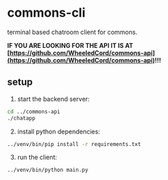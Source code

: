 # commons-cli

terminal based chatroom client for commons.


**IF YOU ARE LOOKING FOR THE API IT IS AT [https://github.com/WheeledCord/commons-api](https://github.com/WheeledCord/commons-api)!!!**

## setup

1. start the backend server:
```bash
cd ../commons-api
./chatapp
```

2. install python dependencies:
```bash
../venv/bin/pip install -r requirements.txt
```

3. run the client:
```bash
../venv/bin/python main.py
